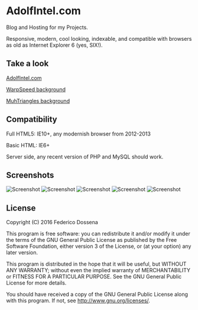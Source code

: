 # AdolfIntel.com
Blog and Hosting for my Projects.

Responsive, modern, cool looking, indexable, and compatible with browsers as old as Internet Explorer 6 (yes, SIX!).
 
## Take a look
[AdolfIntel.com](http://adolfintel.com/)

[WarpSpeed background](http://adolfintel.com/?p=warpspeed/i.frag)

[MuhTriangles background](http://adolfintel.com/?p=muhTriangles.js/index.frag)
 
## Compatibility
Full HTML5: IE10+, any modernish browser from 2012-2013

Basic HTML: IE6+

Server side, any recent version of PHP and MySQL should work.

## Screenshots
![Screenshot](http://adolfintel.com/this/screen1.png)
![Screenshot](http://adolfintel.com/this/screen2.png)
![Screenshot](http://adolfintel.com/this/screen3.png)
![Screenshot](http://adolfintel.com/this/screen4.png)
![Screenshot](http://adolfintel.com/this/screen5.png)

## License
Copyright (C) 2016 Federico Dossena

This program is free software: you can redistribute it and/or modify
it under the terms of the GNU General Public License as published by
the Free Software Foundation, either version 3 of the License, or
(at your option) any later version.

This program is distributed in the hope that it will be useful,
but WITHOUT ANY WARRANTY; without even the implied warranty of
MERCHANTABILITY or FITNESS FOR A PARTICULAR PURPOSE.  See the
GNU General Public License for more details.

You should have received a copy of the GNU General Public License
along with this program.  If not, see <http://www.gnu.org/licenses/>.
